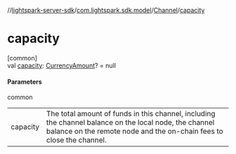 //[lightspark-server-sdk](../../../index.md)/[com.lightspark.sdk.model](../index.md)/[Channel](index.md)/[capacity](capacity.md)

# capacity

[common]\
val [capacity](capacity.md): [CurrencyAmount](../-currency-amount/index.md)? = null

#### Parameters

common

| | |
|---|---|
| capacity | The total amount of funds in this channel, including the channel balance on the local node, the channel balance on the remote node and the on-chain fees to close the channel. |
